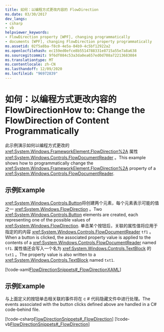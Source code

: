 ```yaml
---
title: 如何：以编程方式更改内容的 FlowDirection
ms.date: 03/30/2017
dev_langs:
- csharp
- vb
helpviewer_keywords:
- FlowDirection property [WPF], changing programmatically
- documents [WPF], changing FlowDirection property programmatically
ms.assetid: 02f5a8ba-f8c0-4e5a-84b9-4c5bf12922a2
ms.openlocfilehash: ec159ed0efce8b5514788331e8715a55e7a8a638
ms.sourcegitcommit: 9f6df084c53a3da0ea657ed0d708a72213683084
ms.translationtype: MT
ms.contentlocale: zh-CN
ms.lasthandoff: 12/09/2020
ms.locfileid: "96972839"
---
```

# <a name="how-to-change-the-flowdirection-of-content-programmatically"></a><span data-ttu-id="f48c8-102">如何：以编程方式更改内容的 FlowDirection</span><span class="sxs-lookup"><span data-stu-id="f48c8-102">How to: Change the FlowDirection of Content Programmatically</span></span>
<span data-ttu-id="f48c8-103">此示例演示如何以编程方式更改的 <xref:System.Windows.FrameworkElement.FlowDirection%2A> 属性 <xref:System.Windows.Controls.FlowDocumentReader> 。</span><span class="sxs-lookup"><span data-stu-id="f48c8-103">This example shows how to programmatically change the <xref:System.Windows.FrameworkElement.FlowDirection%2A> property of a <xref:System.Windows.Controls.FlowDocumentReader>.</span></span>  
  
## <a name="example"></a><span data-ttu-id="f48c8-104">示例</span><span class="sxs-lookup"><span data-stu-id="f48c8-104">Example</span></span>  
 <span data-ttu-id="f48c8-105"><xref:System.Windows.Controls.Button>将创建两个元素，每个元素表示可能的值之一 <xref:System.Windows.FlowDirection> 。</span><span class="sxs-lookup"><span data-stu-id="f48c8-105">Two <xref:System.Windows.Controls.Button> elements are created, each representing one of the possible values of <xref:System.Windows.FlowDirection>.</span></span> <span data-ttu-id="f48c8-106">单击某个按钮后，关联的属性值将应用于指定的的内容 <xref:System.Windows.Controls.FlowDocumentReader> `tf1` 。</span><span class="sxs-lookup"><span data-stu-id="f48c8-106">When a button is clicked, the associated property value is applied to the contents of a <xref:System.Windows.Controls.FlowDocumentReader> named `tf1`.</span></span>  <span data-ttu-id="f48c8-107">属性值还会写入一个名为 <xref:System.Windows.Controls.TextBlock> 的 `txt1` 。</span><span class="sxs-lookup"><span data-stu-id="f48c8-107">The property value is also written to a <xref:System.Windows.Controls.TextBlock> named `txt1`.</span></span>  
  
 [!code-xaml[FlowDirectionSnippets#_FlowDirectionXAML](~/samples/snippets/csharp/VS_Snippets_Wpf/FlowDirectionSnippets/CSharp/Window1.xaml#_flowdirectionxaml)]  
  
## <a name="example"></a><span data-ttu-id="f48c8-108">示例</span><span class="sxs-lookup"><span data-stu-id="f48c8-108">Example</span></span>  
 <span data-ttu-id="f48c8-109">与上面定义的按钮单击相关联的事件将在 c # 代码隐藏文件中进行处理。</span><span class="sxs-lookup"><span data-stu-id="f48c8-109">The events associated with the button clicks defined above are handled in a C# code-behind file.</span></span>  
  
 [!code-csharp[FlowDirectionSnippets#_FlowDirection](~/samples/snippets/csharp/VS_Snippets_Wpf/FlowDirectionSnippets/CSharp/Window1.xaml.cs#_flowdirection)]
 [!code-vb[FlowDirectionSnippets#_FlowDirection](~/samples/snippets/visualbasic/VS_Snippets_Wpf/FlowDirectionSnippets/VisualBasic/Window1.xaml.vb#_flowdirection)]
